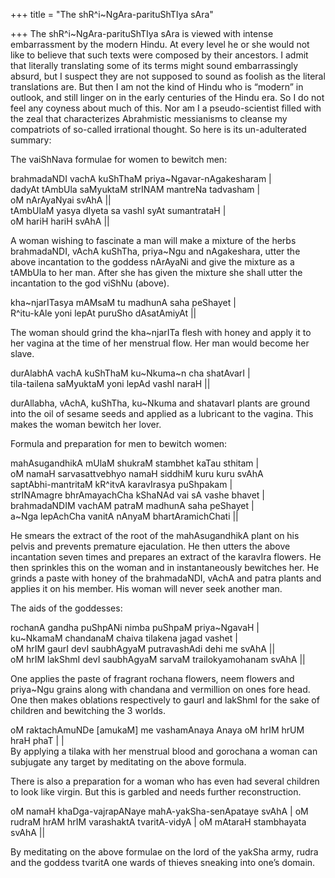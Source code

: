 +++
title = "The shR^i~NgAra-parituShTIya sAra"

+++
The shR^i\~NgAra-parituShTIya sAra is viewed with intense embarrassment
by the modern Hindu. At every level he or she would not like to believe
that such texts were composed by their ancestors. I admit that literally
translating some of its terms might sound embarrassingly absurd, but I
suspect they are not supposed to sound as foolish as the literal
translations are. But then I am not the kind of Hindu who is “modern” in
outlook, and still linger on in the early centuries of the Hindu era. So
I do not feel any coyness about much of this. Nor am I a
pseudo-scientist filled with the zeal that characterizes Abrahmistic
messianisms to cleanse my compatriots of so-called irrational thought.
So here is its un-adulterated summary:

The vaiShNava formulae for women to bewitch men:

brahmadaNDI vachA kuShThaM priya\~Ngavar-nAgakesharam |   
dadyAt tAmbUla saMyuktaM strINAM mantreNa tadvasham |   
oM nArAyaNyai svAhA ||   
tAmbUlaM yasya dIyeta sa vashI syAt sumantrataH |  
oM hariH hariH svAhA ||

A woman wishing to fascinate a man will make a mixture of the herbs
brahmadaNDI, vAchA kuShTha, priya\~Ngu and nAgakeshara, utter the above
incantation to the goddess nArAyaNi and give the mixture as a tAMbUla to
her man. After she has given the mixture she shall utter the incantation
to the god viShNu (above).

kha\~njarITasya mAMsaM tu madhunA saha peShayet |  
R^itu-kAle yoni lepAt puruSho dAsatAmiyAt ||

The woman should grind the kha\~njarITa flesh with honey and apply it to
her vagina at the time of her menstrual flow. Her man would become her
slave.

durAlabhA vachA kuShThaM ku\~Nkuma\~n cha shatAvarI |  
tila-tailena saMyuktaM yoni lepAd vashI naraH ||

durAllabha, vAchA, kuShTha, ku\~Nkuma and shatavarI plants are ground
into the oil of sesame seeds and applied as a lubricant to the vagina.
This makes the woman bewitch her lover.

Formula and preparation for men to bewitch women:

mahAsugandhikA mUlaM shukraM stambhet kaTau sthitam |  
oM namaH sarvasattvebhyo namaH siddhiM kuru kuru svAhA   
saptAbhi-mantritaM kR^itvA karavIrasya puShpakam |  
strINAmagre bhrAmayachCha kShaNAd vai sA vashe bhavet |  
brahmadaNDIM vachAM patraM madhunA saha peShayet |  
a\~Nga lepAchCha vanitA nAnyaM bhartAramichChati ||

He smears the extract of the root of the mahAsugandhikA plant on his
pelvis and prevents premature ejaculation. He then utters the above
incantation seven times and prepares an extract of the karavIra flowers.
He then sprinkles this on the woman and in instantaneously bewitches
her. He grinds a paste with honey of the brahmadaNDI, vAchA and patra
plants and applies it on his member. His woman will never seek another
man.

The aids of the goddesses:

rochanA gandha puShpANi nimba puShpaM priya\~NgavaH |  
ku\~NkamaM chandanaM chaiva tilakena jagad vashet |  
oM hrIM gaurI devI saubhAgyaM putravashAdi dehi me svAhA ||  
oM hrIM lakShmI devI saubhAgyaM sarvaM trailokyamohanam svAhA ||

One applies the paste of fragrant rochana flowers, neem flowers and
priya\~Ngu grains along with chandana and vermillion on ones fore head.
One then makes oblations respectively to gaurI and lakShmI for the sake
of children and bewitching the 3 worlds.

oM raktachAmuNDe \[amukaM\] me vashamAnaya Anaya oM hrIM hrUM hraH phaT
| |  
By applying a tilaka with her menstrual blood and gorochana a woman can
subjugate any target by meditating on the above formula.

There is also a preparation for a woman who has even had several
children to look like virgin. But this is garbled and needs further
reconstruction.  
  
oM namaH khaDga-vajrapANaye mahA-yakSha-senApataye svAhA | oM rudraM
hrAM hrIM varashaktA tvaritA-vidyA | oM mAtaraH stambhayata svAhA ||   

By meditating on the above formulae on the lord of the yakSha army,
rudra and the goddess tvaritA one wards of thieves sneaking into one’s
domain.
